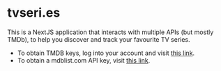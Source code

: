 # tvseri.es

This is a NextJS application that interacts with multiple APIs (but mostly TMDb), to help you discover and track your favourite TV series.

- To obtain TMDB keys, log into your account and visit [this link](https://www.themoviedb.org/settings/api).
- To obtain a mdblist.com API key, visit [this link](https://mdblist.com/preferences/).
